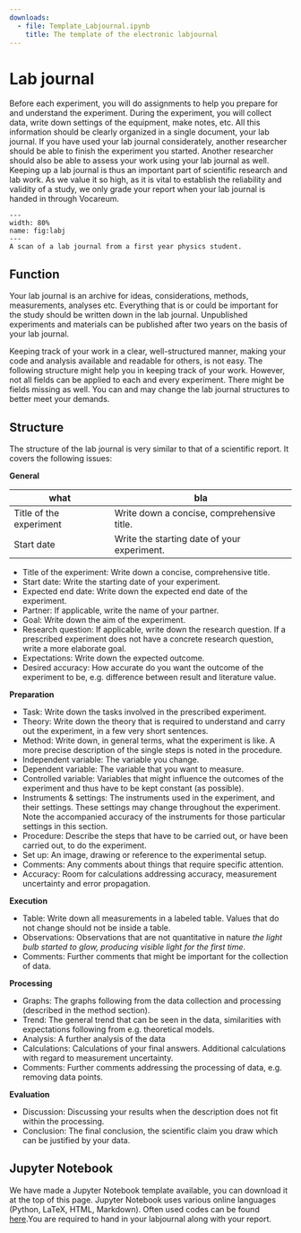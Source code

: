 ```yaml
---
downloads:
  - file: Template_Labjournal.ipynb
    title: The template of the electronic labjournal
---
```


# Lab journal
Before each experiment, you will do assignments to help you prepare for and understand the experiment. During the experiment, you will collect data, write down settings of the equipment, make notes, etc. All this information should be clearly organized in a single document, your lab journal. If you have used your lab journal considerately, another researcher should be able to finish the experiment you started. Another researcher should also be able to assess your work using your lab journal as well. Keeping up a lab journal is thus an important part of scientific research and lab work. As we value it so high, as it is vital to establish the reliability and validity of a study, we only grade your report when your lab journal is handed in through Vocareum.

```{figure} /figures/labjournalscan.PNG
---
width: 80%
name: fig:labj
---
A scan of a lab journal from a first year physics student.
```

## Function
Your lab journal is an archive for ideas, considerations, methods, measurements, analyses etc. Everything that is or could be important for the study should be written down in the lab journal. Unpublished experiments and materials can be published after two years on the basis of your lab journal. 

Keeping track of your work in a clear, well-structured manner, making your code and analysis available and readable for others, is not easy. The following structure might help you in keeping track of your work. However, not all fields can be applied to each and every experiment. There might be fields missing as well. You can and may change the lab journal structures to better meet your demands.

## Structure
The structure of the lab journal is very similar to that of a scientific report. It covers the following issues:

**General**

| what | bla|
| --- | ---|
| Title of the experiment | Write down a concise, comprehensive title.|
| Start date| Write the starting date of your experiment. |

* Title of the experiment: Write down a concise, comprehensive title.
* Start date: Write the starting date of your experiment. 
* Expected end date: Write down the expected end date of the experiment.
* Partner: If applicable, write the name of your partner. 
* Goal: Write down the aim of the experiment. 
* Research question: If applicable, write down the research question. If a prescribed experiment does not have a concrete research question, write a more elaborate goal. 
* Expectations: Write down the expected outcome.
* Desired accuracy: How accurate do you want the outcome of the experiment to be, e.g. difference between result and literature value. 

**Preparation**

* Task: Write down the tasks involved in the prescribed experiment. 
* Theory: Write down the theory that is required to understand and carry out the experiment, in a few very short sentences.
* Method: Write down, in general terms, what the experiment is like. A more precise description of the single steps is noted in the procedure.
* Independent variable: The variable you change.
* Dependent variable: The variable that you want to measure.
* Controlled variable: Variables that might influence the outcomes of the experiment and thus have to be kept constant (as possible).
* Instruments & settings: The instruments used in the experiment, and their settings. These settings may change throughout the experiment. Note the accompanied accuracy of the instruments for those particular settings in this section.
* Procedure: Describe the steps that have to be carried out, or have been carried out, to do the experiment. 
* Set up: An image, drawing or reference to the experimental setup.
* Comments: Any comments about things that require specific attention.
* Accuracy: Room for calculations addressing accuracy, measurement uncertainty and error propagation.

**Execution**

* Table: Write down all measurements in a labeled table. Values that do not change should not be inside a table.
* Observations: Observations that are not quantitative in nature *the light bulb started to glow, producing visible light for the first time*.
* Comments: Further comments that might be important for the collection of data.

**Processing**

* Graphs: The graphs following from the data collection and processing (described in the method section).
* Trend: The general trend that can be seen in the data, similarities with expectations following from e.g. theoretical models. 
* Analysis: A further analysis of the data
* Calculations: Calculations of your final answers. Additional calculations with regard to measurement uncertainty. 
* Comments: Further comments addressing the processing of data, e.g. removing data points. 

**Evaluation**

* Discussion: Discussing your results when the description does not fit within the processing.
* Conclusion: The final conclusion, the scientific claim you draw which can be justified by your data.

## Jupyter Notebook
We have made a Jupyter Notebook template available, you can download it at the top of this page. Jupyter Notebook uses various online languages (Python, LaTeX, HTML, Markdown). Often used codes can be found [here](https://jupyter-notebook.readthedocs.io/en/stable/examples/Notebook/Working%20With%20Markdown%20Cells.html).You are required to hand in your labjournal along with your report.